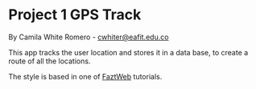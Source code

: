 # **Project 1 GPS Track**

By Camila White Romero - cwhiter@eafit.edu.co

This app tracks the user location and stores it in a data base, to create a route of all the locations.

The style is based in one of [FaztWeb](https://faztweb.com) tutorials.
